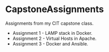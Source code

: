 # CapstoneAssignments
Assignments from my CIT capstone class.
* Assignment 1 - LAMP stack in Docker.
* Assignment 2 - Virtual Hosts in Apache.
* Assignment 3 - Docker and Ansible.
